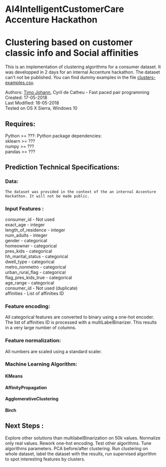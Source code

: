 # AI4IntelligentCustomerCare Accenture Hackathon

# Clustering based on customer classic info and Social affinities
This is an implementation of clustering algorithms for a consumer dataset. It was developped in 2 days for an internal Accenture hackathon.
The dataset can't not be published. You can find dummy examples in the file [clusters-examples.csv](clusters-examples.csv).

Authors: [Timo Johann](https://github.com/TimoJay), Cyril de Catheu  - Fast paced pair programming
Created: 17-05-2018  
Last Modified: 18-05-2018  
Tested on OS X Sierra, Windows 10  

## Requires:
Python >= ???: 
	Python package dependencies:  
		sklearn >= ???  
		numpy   >= ???  
		pandas  >= ???

## Prediction Technical Specifications:
### Data:
	The dataset was provided in the context of the an internal Accenture Hackathon. It will not be made public.  

 
### Input Features :
consumer_id - Not used  
exact_age - integer  
length_of_residence -  integer  
num_adults - integer  
gender - categorical  
homeowner - categorical   
pres_kids - categorical  
hh_marital_status - categorical   
dwell_type - categorical  
metro_nonmetro - categorical  
urban_rural_flag - categorical  
flag_pres_kids_true - categorical  
age_range - categorical  
consumer_id - Not used (duplicate)  
affinities - List of affinities ID  

### Feature encoding:
All categorical features are converted to binary using a one-hot encoder.  
The list of affinities ID is processed with a multiLabelBinarizer. This results in a very large number of columns. 

### Feature normalization:
All numbers are scaled using a standard scaler.

### Machine Learning Algorithm:
#### KMeans

#### AffinityPropagation
		
#### AgglomerativeClustering
    
#### Birch

## Next Steps :	
Explore other solutions than multilabelBinarization on 50k values.
Normalize only real values.
Rework one-hot encoding.
Test other algorithms.
Tune  algorithms parameters.
PCA before/after clustering.
Run clustering on whole dataset, label the dataset with the results, run supervised algorithm to spot interesting features by clusters.


